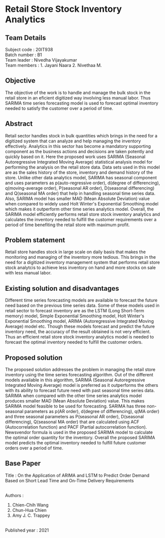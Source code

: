 # Retail Store Stock Inventory Analytics

## Team Details
Subject code  : 20IT938<br>
Batch number  : B1<br>
Team leader   : Nivedha Vijayakumar<br>
Team members  : 1. Jayani Naara 2. Nivethaa M.<br>

## Objective
The objective of the work is to handle and manage the bulk stock in the retail store in an eficient digitized way involving less manual labor. Thus SARIMA time series forecasting model is used to forecast optimal inventory needed to satisfy the customer over a period of time.

## Abstract
Retail sector handles stock in bulk quantities which brings in the need for a digitized system that can analyze and help managing the inventory effectively. Analytics in this sector has become a mandatory supporting component as the business actions and decisions are taken potently and quickly based on it. Here the proposed work uses SARIMA (Seasonal Autoregressive Integrated Moving Average) statistical analysis model for performing the analysis on the retail store data. Data sets used in this model are as the sales history of the store, inventory and demand history of the store. Unlike other data analytics model, SARIMA has seasonal component and uses parameters as p(auto-regressive order), d(degree of differencing), q(moving-average order), P(seasonal AR order), D(seasonal differencing) and Q(seasonal MA order) that help in handling seasonal time series data. Also, SARIMA model has smaller MAD (Mean Absolute Deviation) value when compared to widely used Holt Winter's Exponential Smoothing model which makes it outperform other time series analytics model. Overall, the SARIMA model efficiently performs retail store stock inventory analytics and calculates the inventory needed to fulfill the customer requirements over a period of time benefiting the retail store with maximum profit. 

## Problem statement
Retail store handles stock in large scale on daily basis that makes the monitoring and managing of the inventory more tedious. This brings in the need for a digitized inventory management system that performs retail store stock analytcis to achieve less inventory on hand and more stocks on sale with less manual labor.

## Existing solution and disadvantages
Different time series forecasting models are available to forecast the future need based on the previous time series data. Some of these models used in retail sector to forecast inventory are as the LSTM (Long Short-Term memory) model, Simple Exponential Smoothing model, Holt Winter's Exponential Smoothing model, ARIMA (Autoregressive Integrated Moving Average) model etc. Though these models forecast and predict the future inventory need, the accuracy of the result obtained is not very efficient. Thus an efficient retail store stock inventory analytics model is needed to forecast the optimal inventory needed to fulfill the customer orders.

## Proposed solution
The proposed solution addresses the problem in managing the retail store inventory using the time series forecasting algorithm. Out of the different models available in this algorithm, SARIMA (Seasonal Autoregressive Integrated Moving Average) model is preferred as it outperforms the others with its ability to forecast future need with past seasonal time series data. SARIMA when compared with the other time series analytics model produces smaller MAD (Mean Absolute Deviation) value. This makes SARIMA model feasible to be used for forecasting. SARIMA has three non-seasonal parameters as p(AR order), d(degree of differencing), q(MA order) and three seasonal parameters as P(seasonal AR order), D(seasonal differencing), Q(seasonal MA order) that are calculated using ACF (Autocorrelation function) and PACF (Partial autocorrelation function). Newsvendor formula is used in the proposed SARIMA model to calculate the optimal order quantity for the inventory. Overall the proposed SARIMA model predicts the optimal inventory needed to fulfill future customer orders over a period of time.

## Base Paper
Title : On the Application of ARIMA and LSTM to Predict Order Demand Based on Short Lead Time and On-Time Delivery Requirements<br><br>

Authors : <br>
1. Chien-Chih Wang
2. Chun-Hua Chien
3. Amy J. C. Trappey<br><br>

Published year : 2021
